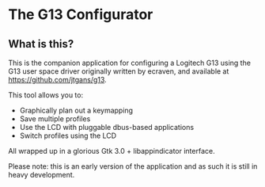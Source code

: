 The G13 Configurator
====================

## What is this?

This is the companion application for configuring a Logitech G13 using the G13
user space driver originally written by ecraven, and available at
https://github.com/jtgans/g13.

This tool allows you to:

  - Graphically plan out a keymapping
  - Save multiple profiles
  - Use the LCD with pluggable dbus-based applications
  - Switch profiles using the LCD

All wrapped up in a glorious Gtk 3.0 + libappindicator interface.

Please note: this is an early version of the application and as such it is still
in heavy development.
